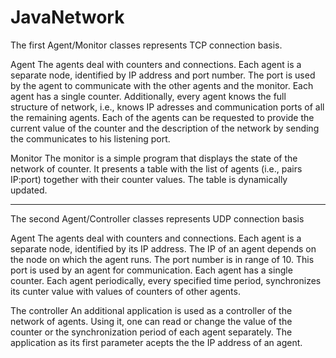 # JavaNetwork
The first Agent/Monitor classes represents TCP connection basis. 

Agent
The agents deal with counters and connections. Each agent is a separate node, identified by IP address and port number. The port is used by the agent to communicate with the other agents and the monitor. Each agent has a single counter.
Additionally, every agent knows the full structure of network, i.e., knows IP adresses and communication ports of all the remaining agents. Each of the agents can be requested to provide the current value of the counter and the description of the network by sending the communicates to his listening port.

Monitor
The monitor is a simple program that displays the state of the network of counter. It presents a table with the list of agents (i.e., pairs IP:port) together with their counter values. The table is dynamically updated.

------

The second Agent/Controller classes represents UDP connection basis

Agent
The agents deal with counters and connections. Each agent is a separate node, identified by its IP address. The IP of an agent depends on the node on which the agent runs. The port number is in range of 10. This port is used by an agent for communication.
Each agent has a single counter.
Each agent periodically, every specified time period, synchronizes its cunter value with values of counters of other agents.

The controller
An additional application is used as a controller of the network of agents. Using it, one can read or change the value of the counter or the synchronization period of each agent separately. The application as its first parameter acepts the the IP address of an agent.
